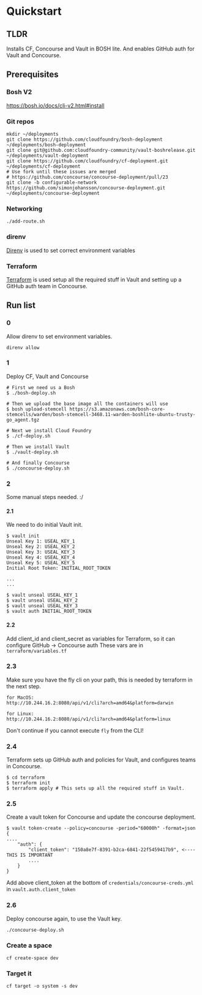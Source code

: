 # Quickstart
## TLDR
Installs CF, Concourse and Vault in BOSH lite. And enables GitHub auth for Vault and Concourse.

## Prerequisites
### Bosh V2
https://bosh.io/docs/cli-v2.html#install

### Git repos
```
mkdir ~/deployments
git clone https://github.com/cloudfoundry/bosh-deployment ~/deployments/bosh-deployment
git clone git@github.com:cloudfoundry-community/vault-boshrelease.git ~/deployments/vault-deployment
git clone https://github.com/cloudfoundry/cf-deployment.git ~/deployments/cf-deployment
# Use fork until these issues are merged
# https://github.com/concourse/concourse-deployment/pull/23
git clone -b configurable-network https://github.com/simonjohansson/concourse-deployment.git ~/deployments/concourse-deployment

```

### Networking
`./add-route.sh`

### direnv
[Direnv](https://github.com/direnv/direnv) is used to set correct environment variables

### Terraform
[Terraform](https://www.terraform.io/downloads.html) is used setup all the required stuff in Vault and setting up a GitHub auth team in Concourse.

## Run list
### 0
Allow direnv to set environment variables.

`direnv allow`

### 1
Deploy CF, Vault and Concourse
```
# First we need us a Bosh
$ ./bosh-deploy.sh

# Then we upload the base image all the containers will use
$ bosh upload-stemcell https://s3.amazonaws.com/bosh-core-stemcells/warden/bosh-stemcell-3468.11-warden-boshlite-ubuntu-trusty-go_agent.tgz

# Next we install Cloud Foundry
$ ./cf-deploy.sh

# Then we install Vault
$ ./vault-deploy.sh

# And finally Concourse
$ ./concourse-deploy.sh
```

### 2
Some manual steps needed. :/

#### 2.1
We need to do initial Vault init.

```
$ vault init
Unseal Key 1: USEAL_KEY_1
Unseal Key 2: USEAL_KEY_2
Unseal Key 3: USEAL_KEY_3
Unseal Key 4: USEAL_KEY_4
Unseal Key 5: USEAL_KEY_5
Initial Root Token: INITIAL_ROOT_TOKEN

...
...

$ vault unseal USEAL_KEY_1
$ vault unseal USEAL_KEY_2
$ vault unseal USEAL_KEY_3
$ vault auth INITIAL_ROOT_TOKEN
```

#### 2.2
Add client_id and client_secret as variables for Terraform, so it can configure GitHub -> Concourse auth
These vars are in `terraform/variables.tf`

### 2.3
Make sure you have the fly cli on your path, this is needed by terraform in the next step.
```
for MacOS:
http://10.244.16.2:8080/api/v1/cli?arch=amd64&platform=darwin

for Linux:
http://10.244.16.2:8080/api/v1/cli?arch=amd64&platform=linux
```

Don't continue if you cannot execute `fly` from the CLI!

### 2.4
Terraform sets up GitHub auth and policies for Vault, and configures teams in Concourse.

```
$ cd terraform
$ terraform init
$ terraform apply # This sets up all the required stuff in Vault.
```

### 2.5
Create a vault token for Concourse and update the concourse deployment.

```
$ vault token-create --policy=concourse -period="60000h" -format=json
{
....
	"auth": {
		"client_token": "150a8e7f-8391-b2ca-6841-22f5459417b9", <---- THIS IS IMPORTANT
		....
	}
}
```

Add above client_token at the bottom of `credentials/concourse-creds.yml` in
`vault.auth.client_token`

### 2.6
Deploy concourse again, to use the Vault key.
```
./concourse-deploy.sh
```

### Create a space
```
cf create-space dev
```

### Target it
```
cf target -o system -s dev
```
